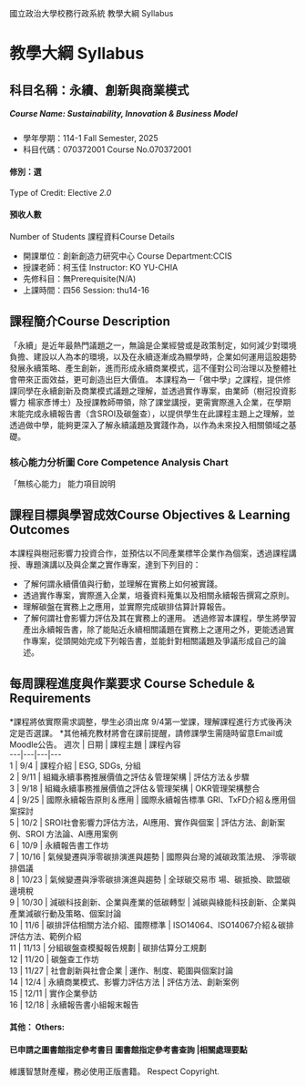 國立政治大學校務行政系統 教學大綱 Syllabus
# 教學大綱 Syllabus
##  科目名稱：永續、創新與商業模式
#####  Course Name: Sustainability, Innovation & Business Model
  * 學年學期：114-1 Fall Semester, 2025 
  * 科目代碼：070372001 Course No.070372001
#### 修別：選
Type of Credit: Elective 
_2.0_
#### 預收人數
Number of Students
課程資料Course Details
  * 開課單位：創新創造力研究中心 Course Department:CCIS 
  * 授課老師：柯玉佳 Instructor: KO YU-CHIA 
  * 先修科目：無Prerequisite(N/A)
  * 上課時間：四56 Session: thu14-16
##  課程簡介Course Description
「永續」是近年最熱門議題之一，無論是企業經營或是政策制定，如何減少對環境負擔、建設以人為本的環境，以及在永續逐漸成為顯學時，企業如何運用這股趨勢發展永續策略、產生創新，進而形成永續商業模式，這不僅對公司治理以及整體社會帶來正面效益，更可創造出巨大價值。
本課程為一「做中學」之課程，提供修課同學在永續創新及商業模式議題之理解，並透過實作專案，由業師（樹冠投資影響力 楊家彥博士）及授課教師帶領，除了課堂講授，更需實際進入企業，在學期末能完成永續報告書（含SROI及碳盤查），以提供學生在此課程主題上之理解，並透過做中學，能夠更深入了解永續議題及實踐作為，以作為未來投入相關領域之基礎。
###  核心能力分析圖 Core Competence Analysis Chart
「無核心能力」 
能力項目說明
##  課程目標與學習成效Course Objectives & Learning Outcomes 
本課程與樹冠影響力投資合作，並預估以不同產業標竿企業作為個案，透過課程講授、專題演講以及與企業之實作專案，達到下列目的：
  * 了解何謂永續價值與行動，並理解在實務上如何被實踐。
  * 透過實作專案，實際進入企業，培養資料蒐集以及相關永續報告撰寫之原則。
  * 理解碳盤在實務上之應用，並實際完成碳排估算計算報告。
  * 了解何謂社會影響力評估及其在實務上的運用。
透過修習本課程，學生將學習產出永續報告書，除了能貼近永續相關議題在實務上之運用之外，更能透過實作專案，從頭開始完成下列報告書，並能針對相關議題及爭議形成自己的論述。
##  每周課程進度與作業要求 Course Schedule & Requirements
*課程將依實際需求調整，學生必須出席 9/4第一堂課，理解課程進行方式後再決定是否選課。
*其他補充教材將會在課前提醒，請修課學生需隨時留意Email或Moodle公告。
週次 |  日期 |  課程主題 |  課程內容  
---|---|---|---  
1 |  9/4 |  課程介紹 |  ESG, SDGs, 分組  
2 |  9/11 |  組織永續事務推展價值之評估＆管理架構 |  評估方法＆步驟  
3 |  9/18 |  組織永續事務推展價值之評估＆管理架構 |  OKR管理架構整合  
4 |  9/25 |  國際永續報告原則＆應用 |  國際永續報告標準 GRI、TxFD介紹＆應用個案探討  
5 |  10/2 |  SROI社會影響力評估方法，AI應用、實作與個案 |  評估方法、創新案例、SROI 方法論、AI應用案例  
6 |  10/9 |  永續報告書工作坊  
7 |  10/16 |  氣候變遷與淨零碳排演進與趨勢 |  國際與台灣的減碳政策法規、 淨零碳排倡議  
8 |  10/23 |  氣候變遷與淨零碳排演進與趨勢 |  全球碳交易市 場、碳抵換、歐盟碳邊境稅  
9 |  10/30 |  減碳科技創新、企業與產業的低碳轉型 |  減碳與綠能科技創新、企業與 產業減碳行動及策略、個案討論  
10 |  11/6 |  碳排評估相關方法介紹、國際標準 |  ISO14064、ISO14067介紹＆碳排評估方法、範例介紹  
11 |  11/13 |  分組碳盤查模擬報告規劃 |  碳排估算分工規劃  
12 |  11/20 |  碳盤查工作坊  
13 |  11/27 |  社會創新與社會企業 |  運作、制度、範圍與個案討論  
14 |  12/4 |  永續商業模式、影響力評估方法 |  評估方法、創新案例  
15 |  12/11 |  實作企業參訪  
16 |  12/18 |  永續報告書小組報末報告  
####  其他： Others:
####  已申請之圖書館指定參考書目  圖書館指定參考書查詢 |相關處理要點
維護智慧財產權，務必使用正版書籍。 Respect Copyright.